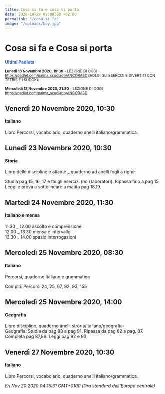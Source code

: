 ```yaml
---
title: Cosa si fa e cosa si porta
date: 2020-10-24 09:08:00 +02:00
permalink: "/cosa-si-fa"
image: "/uploads/boy.jpg"
---
```


# Cosa si fa e Cosa si porta
<span style="color:#2B65CF">__Ultimi Padlets__</span> 

<sup>__Lunedì 16 Novembre 2020, 19:30__ - LEZIONE DI OGGI
<br><a href="https://padlet.com/palma_scuoladb/ANCORA3D" id="ow561" __is_owner="true">https://padlet.com/palma_scuoladb/ANCORA3D</a>SVOLGI GLI ESERCIZI E DIVERTITI CON TETRIS E I SUDOKU.  </sup>

<sup>__Mercoledì 18 Novembre 2020, 21:30__ - LEZIONE DI OGGI
<a href="https://padlet.com/palma_scuoladb/ANCORA3D" id="ow552" __is_owner="true">https://padlet.com/palma_scuoladb/ANCORA3D</a>  </sup>

## Venerdì 20 Novembre 2020, 10:30
#### Italiano
Libro Percorsi, vocabolario, quaderno anelli italiano/grammatica.  
## Lunedì 23 Novembre 2020, 10:30
#### Storia
Libro delle discipline e atlante _ quaderno ad anelli fogli a righe  
  
Studia pag 15, 16, 17 e fai gli esercizi (no i laboratori). Ripassa fino a pag 15. Leggi e prova a sottolineare a matita pag 18,19.  
## Martedì 24 Novembre 2020, 11:30
#### Italiano e mensa
11.30 _ 12.00 ascolto e comprensione   
12.00 _ 13.30 mensa e intervallo  
13.30 _ 14.00 spazio interrogazioni  
## Mercoledì 25 Novembre 2020, 08:30
#### Italiano
Percorsi, quaderno italiano e grammatica  
  
Compiti: Percorsi 24, 25, 67, 92, 93, 155  
## Mercoledì 25 Novembre 2020, 14:00
#### Geografia
Libro discipline, quaderno anelli stroria/italiano/geografia  
Geografia: Studia da pag 88 a pag 91. Ripassa da pag 82 a pag. 87. Completa pag 87,89. Leggi pag 92 e 93  
## Venerdì 27 Novembre 2020, 10:30
#### Italiano
Libro Percorsi, vocabolario, quaderno anelli italiano/grammatica.  

_Fri Nov 20 2020 04:15:31 GMT+0100 (Ora standard dell’Europa centrale)_